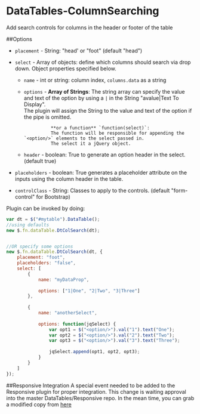# DataTables-ColumnSearching
Add search controls for columns in the header or footer of the table

##Options
* `placement` - String: "head' or "foot" (default "head")
* `select` - Array of objects: define which columns should search via drop down.  Object properties specified below.

    * `name` - int or string: column index, `columns.data` as a string
    
    * `options` - **Array of Strings**:
     				The string array can specify the value and text of the option by using a `|` 
                    in the String "avalue|Text To Display".  
                    The plugin will assign the String to the value and text of the option if the pipe is omitted.
     				
     				**or a function** `function(select)`:  
    				The function will be responsible for appending the `<option/>` elements to the select passed in.  
    				The select it a jQuery object.  
    				
    				
    * `header` - boolean: True to generate an option header in the select.  (default true)
 * `placeholders` - boolean: True generates a placeholder attribute on the inputs using the column header in the table.
 * `controlClass` - String: Classes to apply to the controls.  (default "form-control" for Bootstrap)

Plugin can be invoked by doing:
```js
var dt = $("#mytable").DataTable();
//using defaults
new $.fn.dataTable.DtColSearch(dt);


//OR specify some options
new $.fn.dataTable.DtColSearch(dt, {
	placement: "foot",
	placeholders: "false",
	select: [
		{
			name: "myDataProp",
			
			options: ["1|One", "2|Two", "3|Three"]
		},
		
		{
			name: "anotherSelect",
			
			options: function(jqSelect) {
				var opt1 = $("<option/>").val("1").text("One");
				var opt2 = $("<option/>").val("2").text("Two");
				var opt3 = $("<option/>").val("3").text("Three");
				
				jqSelect.append(opt1, opt2, opt3);
			}
		}
	]
});
```

##Responsive Integration
A special event needed to be added to the Responsive plugin for proper integration.  This change is waiting
approval into the master DataTables/Responsive repo.  In the mean time, you can grab a modified copy from [here](https://github.com/zepernick/Responsive/tree/resize-event)
